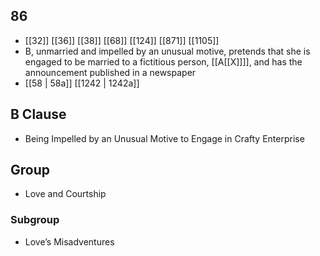 ## 86
- [[32]] [[36]] [[38]] [[68]] [[124]] [[871]] [[1105]] 
- B, unmarried and impelled by an unusual motive, pretends that she is engaged to be married to a fictitious person, [[A[[X]]]], and has the announcement published in a newspaper
- [[58 | 58a]] [[1242 | 1242a]] 

## B Clause
- Being Impelled by an Unusual Motive to Engage in Crafty Enterprise

## Group
- Love and Courtship

### Subgroup
- Love’s Misadventures

